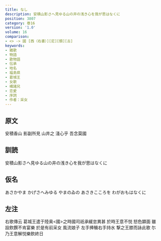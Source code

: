 ```yaml
---
title: なし
description: 安積山影さへ見ゆる山の井の浅き心を我が思はなくに
position: 3807
category: 巻16
version: '1.0'
volume: 16
comparison:
- <> -> 國 [西（右書）][尼][類][古]
keywords:
- 雑歌
- 物語
- 歌物語
- 伝承
- 地名
- 福島県
- 葛城王
- 女歌
- 橘諸兄
- 恋愛
- 序詞
- 作者：采女
---
```


## 原文

安積香山 影副所見 山井之 淺心乎 吾念莫國

## 訓読

安積山影さへ見ゆる山の井の浅き心を我が思はなくに

## 仮名

あさかやま かげさへみゆる やまのゐの あさきこころを わがおもはなくに

## 左注

右歌傳云 葛城王遣于陸奥<國>之時國司祇承緩怠異甚 於時王意不悦 怒色顕面 雖設飲饌不肯宴樂 於是有前采女 風流娘子 左手捧觴右手持水 撃之王膝而詠此歌 尓乃王意解悦樂飲終日
